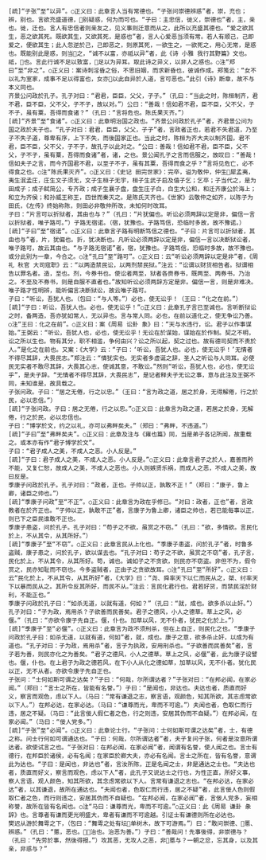 <!-- { "loadSidebar": true } -->
    [疏]“子张”至“以异”。○正义曰：此章言人当有常德也。“子张问崇德辨惑”者，崇，充也；辨，别也。言欲充盛道德，别疑惑，何为而可也。“子曰：主忠信，徙义，崇德也”者，主，亲也。徙，迁也。言人有忠信者则亲友之，见义事则迁意而从之，此所以充盛其德也。“爱之欲其生，恶之欲其死。既欲其生，又欲其死，是惑也”者，言人心爱恶当须有常。若人有顺己，己即爱之，便欲其生；此人忽逆於己，己即恶之，则原其死，一欲生之，一欲死之，用心无常，是惑也。既能别此是惑，则当之，“诚不以富，亦祗以异”者，此《诗 小雅 我行其野篇》文也。祗，也。言此行诚不足以致富，足以为异耳。取此诗之异义，以非人之惑也。○注“郑曰”至“非之”。○正义曰：案诗刺淫昏之俗，不思旧姻，而求新昏也，彼诚作成。郑笺云：“女不以礼为室家，成事不足以得富也，女亦以此自异於人道，言可恶也。”此引《诗》断章，故不与本义同也。
    齐景公问政於孔子。孔子对曰：“君君，臣臣，父父，子子。”（孔曰：“当此之时，陈桓制齐，君不君，臣不臣，父不父，子不子，故以对。”）公曰：“善哉！信如君不君，臣不臣，父不父，子不子，虽有粟，吾得而食诸？”（孔曰：“言将危也。陈氏果灭齐。”）
    [疏]“齐景”至“食诸”。○正义曰：此章明治国之政也。“齐景公问政於孔子”者，齐君景公问为国之政於夫子也。“孔子对曰：君君，臣臣，父父，子子”者，言政者正也，若君不失君道，乃至子不失子道，尊卑有序，上下不失，而後国家正也。当此之时，陈桓为齐大夫以制齐国，君不君，臣不臣，父不父，子不子，故孔子以此对之。“公曰：善哉！信如君不君，臣不臣，父不父，子不子，虽有粟，吾得而食诸”者，诸，之也。景公闻孔子之言而信服之，故叹曰：“善哉！信如夫子之言，而今齐国君不君，以至子不子，虽有其粟，吾得而食之乎？”言将见危亡，必不得食之也。○注“陈氏果灭齐”。○正义曰：《史记 田完世家》：完卒，谥为敬仲，仲生犀孟夷，夷生泯孟庄，庄生文子须无，文子生桓子无宇，桓子生武子启及僖子乞；乞卒；子当代之，是为田成子；成子弑简公，专齐政；成子生襄子盘，盘生庄子白，白生大公和，和迁齐康公於海上；和立为齐侯；和孙威王称王，四世而秦灭之。是陈氏灭齐也。《世家》云敬仲之如齐，以陈子为田氏，《左传》终始称陈，则田必非敬仲所改，未知何时改耳。
    子曰：“片言可以折狱者，其由也与？”（孔曰：“片犹偏也。听讼必须两辞以定是非，偏信一言以折狱者，唯子路可。”）子路无宿诺。（宿，犹豫也。子路笃信，恐临时多故，故不豫诺。）
    [疏]“子曰”至“宿诺”。○正义曰：此章言子路有明断笃信之德也。“子曰：片言可以折狱者，其由也与”者，片，犹偏也。折，犹决断也。凡听讼必须两辞以定是非，偏信一言以决断狱讼者，唯子路可，故云其由也。“与子路无宿诺”者，宿，犹豫也。子路笃信，恐临时多故，故不豫也。或分此别为一章，今合之。○注“孔曰”至“路可”。○正义曰：云“听讼必须两辞以定是非”者，《周礼 秋官 大司寇职》云：“以两造禁民讼，以两剂禁民狱。”注云：“讼谓以财货相告者。狱谓相告以罪名者。造，至也。剂，今券书也。使讼者两至，狱者各赍券书，既两至、两券书，乃治之。不至及不券书，则是自服不直者也。”故知听讼必须两辞方定是非。偏信一言，则是非难决。唯子路才性明辨，能听偏言决断狱讼，故云唯子路可。
    子曰：“听讼，吾犹人也。（包曰：“与人等。”）必也，使无讼乎！（王曰：“化之在前。”）
    [疏]“子曰：听讼，吾犹人也。必也，使无讼乎！”○正义曰：此章孔子言已至诚也。言听断狱讼之时，备两造，吾亦犹如常人，无以异也。言与常人同。必也，在前以道化之，使无争讼乃善。○注“王曰：化之在前”。○正义曰：案《周易 讼卦 象》曰：“天与水违行，讼。君子以作事谋始。”王弼云：“听讼，吾犹人也，必也，使无讼乎！无讼在於谋始，谋始在於作制。契之不明，讼之所以生也。物有其分，职不相滥，争何由兴？讼之所以起，契之过也。故有德司契而不责於人。”是化之在前也。又案：《大学》云：“子曰：‘听讼，吾犹人也。必也，使无讼乎！’无情者不得尽其辞，大畏民志。”郑注云：“情犹实也。无实者多虚诞之辞，圣人之听讼与人同耳。必使民无实者不敢尽其辞，大畏其心志，使诚其意，不敢讼。”然则“听讼，吾犹人也，必也，使无讼乎”，是夫子辞。“无情者不得尽其辞，大畏民志”，是记者释夫子无讼之事，意与此注及王弼不同，未知谁是，故具载之。
    子张问政。子曰：“居之无倦，行之以忠。”（王曰：“言为政之道，居之於身，无得解倦，行之於民，必以忠信。”）
    [疏]“子张问政。子曰：居之无倦，行之以忠。”○正义曰：此章言为政之道，若居之於身，无解倦，行之於民，必以忠信也。
    子曰：“博学於文，约之以礼，亦可以弗畔矣夫。”（郑曰：“弗畔，不违道。”）
    [疏]“子曰”至“弗畔矣夫”。○正义曰：此章及注与《雍也篇》同，当是弟子各记所闻，故重载之。或本亦有作“君子博学於文”。
    子曰：“君子成人之美，不成人之恶。小人反是。”
    [疏]“子曰：君子成人之美，不成人之恶。小人反是。”○正义曰：此章言君子之於人，嘉善而矜不能，又复仁恕，故成人之美，不成人之恶也。小人则嫉贤乐祸，而成人之恶，不成人之美，故曰反是。
    季康子问政於孔子。孔子对曰：“政者，正也。子帅以正，孰敢不正！”（郑曰：“康子，鲁上卿，诸臣之帅也。”）
    [疏]“季康子问政”至“不正”。○正义曰：此章言为政在乎修已。“对曰：政者，正也”者，言政教者在於齐正也。“子帅以正，孰敢不正”者，言康子为鲁上卿，诸臣之帅也，若已能每事以正，则已下之臣民谁敢不正也。
    季康子患盗，问於孔子。孔子对曰：“苟子之不欲，虽赏之不窃。”（孔曰：“欲，多情欲。言民化於上，不从其令，从其所好。”）
    [疏]“季康子”至“不窃”。○正义曰：此章言民从上化也。“季康子患盗，问於孔子”者，时鲁多盗贼，康子患之，问於孔子，欲以谋去也。“孔子对曰：苟子之不欲，虽赏之不窃”者，孔子言，民化於上，不从其令，从其所好。苟，诚也。诚如子之不贪欲，则民亦不窃盗。非但不为，假令赏之，民亦知耻而不窃也。今多盗贼者，正由子之贪欲故耳。○注“孔曰”至“所好”。○正义曰：云“民化於上，不从其令，从其所好”者，《大学》曰：“尧、舜率天下以仁而民从之，桀、纣率天下以暴而民从之。其所令反其所好，而民不从。”注云：言民化君行也。君若好货，而禁民淫於财利，不能正也。”
    季康子问政於孔子曰：“如杀无道，以就有道，何如？”（孔曰：“就，成也。欲多杀以止奸。”）孔子对曰：“子为政，焉用杀？子欲善而民善矣。君子之德风，小人之德草。草上之风，必偃。”（孔曰：“亦欲令康子先自正。偃，仆也。加草以风，无不仆者，犹民之化於上。”）
    [疏]“季康子”至“必偃”。○正义曰：此章言为政不须刑杀，但在上自正，则民化之也。“季康子问政於孔子曰：如杀无道，以就有道，何如”者，就，成也。康子之意，欲多杀止奸，以成为有道也。“孔子对曰：子为政，焉用杀”者，言子为执政，安用刑杀也。“子欲善而民善矣”者，言子若为善，则民亦化之为善矣。“君子之德风，小人之德草。草上之风，必偃”者，此为康子设譬也。偃，仆也。在上君子为政之德若风，在下小人从化之德如草，加草以风，无不仆者。犹化民以正，无不从者。亦欲令康子先自正也。
    子张问：“士何如斯可谓之达矣？”子曰：“何哉，尔所谓达者？”子张对曰：“在邦必闻，在家必闻。”（郑曰：“言士之所在，皆能有名誉。”）子曰：“是闻也，非达也。夫达也者，质直而好义，察言而观色，虑以下人。（马曰：“常有谦退之志，察言语，观颜色，知其所欲，其志虑常欲以下人。”）在邦必达，在家必达。（马曰：“谦尊而光，卑而不可逾。”）夫闻也者，色取仁而行违，居之不疑。（马曰：“此言佞人假仁者之色，行之则违，安居其伪而不自疑。”）在邦必闻，在家必闻。”（马曰：“佞人党多。”）
    [疏]“子张”至“必闻”。○正义曰：此章论士行。“子张问：士何如斯可谓之达矣”者，士，有德之称。问士行何如可谓通达也。“子曰：何哉，尔所谓达者”者，夫子复问子张，何者是汝意所谓达者。欲使试言之也。“子张对曰：在邦必闻，在家必闻”者，闻谓有名誉，使人闻之也。言士有德行，在邦臣於诸侯，必有名闻；在家臣於卿大夫，亦必有名闻。言士之所在，皆有名誉，意谓此为达也。“子曰：是闻也，非达也”者，言汝所陈，正是名闻之士，非是通达之士也。“夫达也者，质直而好义，察言而观色，虑以下人”者，此孔子又说达士之行也，为性正直，所好义事，察人言语，观人颜色，知其所欲，其念虑常欲以下人。言常有谦退之志也。“在邦必达，在家必达”者，以其谦退，故所在通达也。“夫闻也者，色取仁而行违，居之不疑”者，此言佞人色则假取仁者之色，而行则违之，安居其伪而不自疑也。“在邦必闻，在家必闻”者，言佞人党多，妄相称誉，故所在皆有名闻也。○注“马曰：谦尊而光，卑而不可逾。”○正义曰：此《周易 谦卦 彖辞》也。言尊者有谦而更光明盛大，卑者有谦而不可逾越。引证士有谦德则所在必达也。
    樊迟从游於舞雩之下，（包曰：“舞雩之处有坛单树木，故下可游焉。”）曰：“敢问崇德、慝、辨惑。”（孔曰：“慝，恶也。，治也。治恶为善。”）子曰：“善哉问！先事後得，非崇德与？（孔曰：“先劳於事，然後得报。”）攻其恶，无攻人之恶，非慝与？一朝之忿，忘其身，以及其亲，非惑与？”
